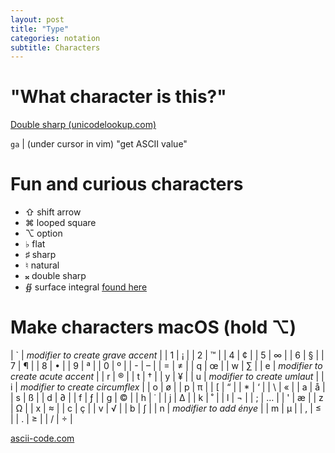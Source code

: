 ```yaml
---
layout: post
title: "Type"
categories: notation
subtitle: Characters
---
```


# "What character is this?"

[Double sharp (unicodelookup.com)](http://unicodelookup.com/#119082)

`ga` | (under cursor in vim) "get ASCII value"


# Fun and curious characters

- ⇧ shift arrow
- ⌘ looped square
- ⌥ option
- ♭ flat
- ♯ sharp
- ♮ natural
- 𝄪 double sharp
- ∯ surface integral [found here](http://www.cs.tut.fi/~jkorpela/math/kbd.html)

# Make characters macOS (hold ⌥)

| ` | *modifier to create grave accent* |
| 1 | ¡ |
| 2 | ™ |
| 4 | ¢ |
| 5 | ∞ |
| 6 | § |
| 7 | ¶ |
| 8 | • |
| 9 | ª |
| 0 | º |
| - | – |
| = | ≠ |
| q | œ |
| w | ∑ |
| e | *modifier to create acute accent* |
| r | ® |
| t | † |
| y | ¥ |
| u | *modifier to create umlaut* |
| i | *modifier to create circumflex* |
| o | ø |
| p | π |
| [ | “ |
| * | ‘ |
| \ | « |
| a | å |
| s | ß |
| d | ∂ |
| f | ƒ |
| g | © |
| h | ˙ |
| j | ∆ |
| k | ˚ |
| l | ¬ |
| ; | … |
| ' | æ |
| z | Ω |
| x | ≈ |
| c | ç |
| v | √ |
| b | ∫ |
| n | *modifier to add énye* |
| m | µ |
| , | ≤ |
| . | ≥ |
| / | ÷ |


[ascii-code.com](http://ascii-code.com/)
